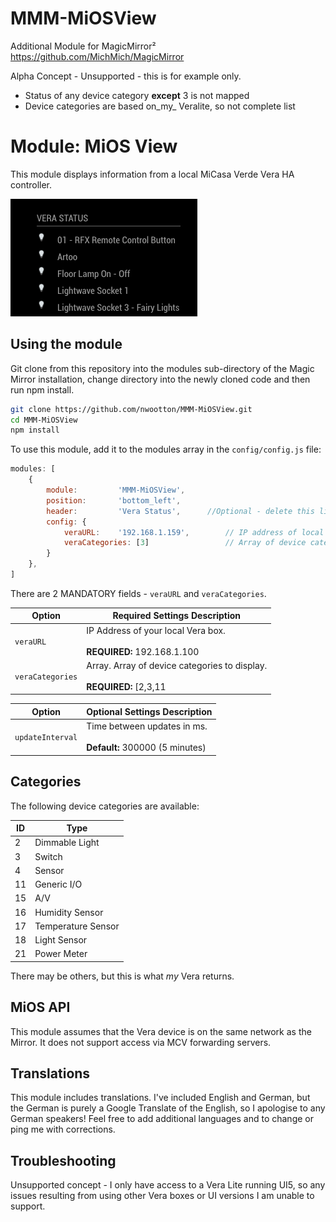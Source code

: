 # MMM-MiOSView #
Additional Module for MagicMirror²  https://github.com/MichMich/MagicMirror

Alpha Concept - Unsupported - this is for example only.
* Status of any device category **except** 3 is not mapped
* Device categories are based on_my_ Veralite, so not complete list

# Module: MiOS View #
This module displays information from a local MiCasa Verde Vera HA controller.

![](./images/Current_version.png)

## Using the module ##

Git clone from this repository into the modules sub-directory of the Magic Mirror installation, change directory into the newly cloned code and then run npm install.

```bash
git clone https://github.com/nwootton/MMM-MiOSView.git
cd MMM-MiOSView
npm install
```
To use this module, add it to the modules array in the `config/config.js` file:

```javascript
modules: [
    {
		module: 		'MMM-MiOSView',
		position: 		'bottom_left',
		header:			'Vera Status',		//Optional - delete this line to turn OFF the header completely
		config: {
			veraURL:	'192.168.1.159', 		// IP address of local Vera box
			veraCategories: [3]					// Array of device categories to display
		}
	},
]
```
There are 2 MANDATORY fields - `veraURL` and `veraCategories`.

|Option|Required Settings Description|
|---|---|
|`veraURL`| IP Address of your local Vera box. <br/><br/>**REQUIRED:** 192.168.1.100 |
|`veraCategories`| Array. Array of device categories to display. <br/><br/>**REQUIRED:** [2,3,11|

|Option|Optional Settings Description|
|---|---|
|`updateInterval`| Time between updates in ms. <br/><br/>**Default:** 300000 (5 minutes)|

## Categories ##
The following device categories are available:

|ID|Type|
|---|---|
| 2  |Dimmable Light|
| 3  |Switch|
| 4  |Sensor|
| 11 |Generic I/O|
| 15 |A/V|
| 16 |Humidity Sensor|
| 17 |Temperature Sensor|
| 18 |Light Sensor|
| 21 |Power Meter|

There may be others, but this is what _my_ Vera returns.


## MiOS API ##

This module assumes that the Vera device is on the same network as the Mirror. It does not support access via MCV forwarding servers.

## Translations ##

This module includes translations. I've included English and German, but the German is purely a Google Translate of the English, so I apologise to any German speakers! Feel free to add additional languages and to change or ping me with corrections.

## Troubleshooting ##

Unsupported concept - I only have access to a Vera Lite running UI5, so any issues resulting from using other Vera boxes or UI versions I am unable to support.
